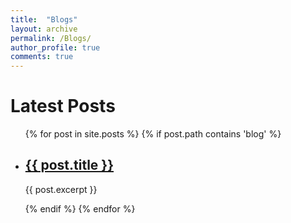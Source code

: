 ```yaml
---
title:  "Blogs"
layout: archive
permalink: /Blogs/
author_profile: true
comments: true
---
```


<h1>Latest Posts</h1>


<ul>
{% for post in site.posts %}
    {% if post.path contains 'blog' %}
    <li>
        <h2><a href="{{ post.url }}">{{ post.title }}</a></h2>
      <p>{{ post.excerpt }}</p>
    </li>  
    {% endif %}
{% endfor %}
</ul>
